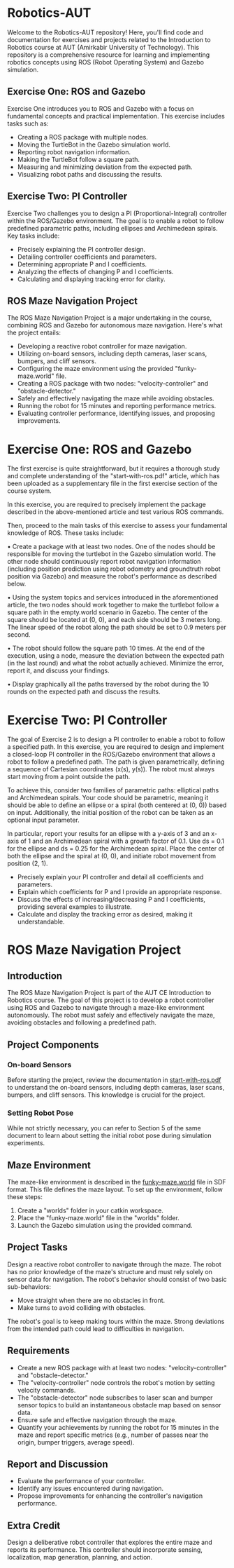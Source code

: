 # Robotics-AUT

Welcome to the Robotics-AUT repository! Here, you'll find code and documentation for exercises and projects related to the Introduction to Robotics course at AUT (Amirkabir University of Technology). This repository is a comprehensive resource for learning and implementing robotics concepts using ROS (Robot Operating System) and Gazebo simulation.

## Exercise One: ROS and Gazebo

Exercise One introduces you to ROS and Gazebo with a focus on fundamental concepts and practical implementation. This exercise includes tasks such as:

- Creating a ROS package with multiple nodes.
- Moving the TurtleBot in the Gazebo simulation world.
- Reporting robot navigation information.
- Making the TurtleBot follow a square path.
- Measuring and minimizing deviation from the expected path.
- Visualizing robot paths and discussing the results.

## Exercise Two: PI Controller

Exercise Two challenges you to design a PI (Proportional-Integral) controller within the ROS/Gazebo environment. The goal is to enable a robot to follow predefined parametric paths, including ellipses and Archimedean spirals. Key tasks include:

- Precisely explaining the PI controller design.
- Detailing controller coefficients and parameters.
- Determining appropriate P and I coefficients.
- Analyzing the effects of changing P and I coefficients.
- Calculating and displaying tracking error for clarity.

## ROS Maze Navigation Project

The ROS Maze Navigation Project is a major undertaking in the course, combining ROS and Gazebo for autonomous maze navigation. Here's what the project entails:

- Developing a reactive robot controller for maze navigation.
- Utilizing on-board sensors, including depth cameras, laser scans, bumpers, and cliff sensors.
- Configuring the maze environment using the provided "funky-maze.world" file.
- Creating a ROS package with two nodes: "velocity-controller" and "obstacle-detector."
- Safely and effectively navigating the maze while avoiding obstacles.
- Running the robot for 15 minutes and reporting performance metrics.
- Evaluating controller performance, identifying issues, and proposing improvements.


# Exercise One: ROS and Gazebo

The first exercise is quite straightforward, but it requires a thorough study and complete understanding of the "start-with-ros.pdf" article, which has been uploaded as a supplementary file in the first exercise section of the course system.

In this exercise, you are required to precisely implement the package described in the above-mentioned article and test various ROS commands.

Then, proceed to the main tasks of this exercise to assess your fundamental knowledge of ROS. These tasks include:

• Create a package with at least two nodes. One of the nodes should be responsible for moving the turtlebot in the Gazebo simulation world. The other node should continuously report robot navigation information (including position prediction using robot odometry and groundtruth robot position via Gazebo) and measure the robot's performance as described below.

• Using the system topics and services introduced in the aforementioned article, the two nodes should work together to make the turtlebot follow a square path in the empty.world scenario in Gazebo. The center of the square should be located at (0, 0), and each side should be 3 meters long. The linear speed of the robot along the path should be set to 0.9 meters per second.

• The robot should follow the square path 10 times. At the end of the execution, using a node, measure the deviation between the expected path (in the last round) and what the robot actually achieved. Minimize the error, report it, and discuss your findings.

• Display graphically all the paths traversed by the robot during the 10 rounds on the expected path and discuss the results.


# Exercise Two: PI Controller

The goal of Exercise 2 is to design a PI controller to enable a robot to follow a specified path. In this exercise, you are required to design and implement a closed-loop PI controller in the ROS/Gazebo environment that allows a robot to follow a predefined path. The path is given parametrically, defining a sequence of Cartesian coordinates (x(s), y(s)). The robot must always start moving from a point outside the path.

To achieve this, consider two families of parametric paths: elliptical paths and Archimedean spirals. Your code should be parametric, meaning it should be able to define an ellipse or a spiral (both centered at (0, 0)) based on input. Additionally, the initial position of the robot can be taken as an optional input parameter.

In particular, report your results for an ellipse with a y-axis of 3 and an x-axis of 1 and an Archimedean spiral with a growth factor of 0.1. Use ds = 0.1 for the ellipse and ds = 0.25 for the Archimedean spiral. Place the center of both the ellipse and the spiral at (0, 0), and initiate robot movement from position (2, 1).

- Precisely explain your PI controller and detail all coefficients and parameters.
- Explain which coefficients for P and I provide an appropriate response.
- Discuss the effects of increasing/decreasing P and I coefficients, providing several examples to illustrate.
- Calculate and display the tracking error as desired, making it understandable.

# ROS Maze Navigation Project

## Introduction
The ROS Maze Navigation Project is part of the AUT CE Introduction to Robotics course. The goal of this project is to develop a robot controller using ROS and Gazebo to navigate through a maze-like environment autonomously. The robot must safely and effectively navigate the maze, avoiding obstacles and following a predefined path.

## Project Components
### On-board Sensors
Before starting the project, review the documentation in [start-with-ros.pdf](link-to-documentation) to understand the on-board sensors, including depth cameras, laser scans, bumpers, and cliff sensors. This knowledge is crucial for the project.

### Setting Robot Pose
While not strictly necessary, you can refer to Section 5 of the same document to learn about setting the initial robot pose during simulation experiments.

## Maze Environment
The maze-like environment is described in the [funky-maze.world](link-to-maze-world) file in SDF format. This file defines the maze layout. To set up the environment, follow these steps:
1. Create a "worlds" folder in your catkin workspace.
2. Place the "funky-maze.world" file in the "worlds" folder.
3. Launch the Gazebo simulation using the provided command.

## Project Tasks 
Design a reactive robot controller to navigate through the maze. The robot has no prior knowledge of the maze's structure and must rely solely on sensor data for navigation. The robot's behavior should consist of two basic sub-behaviors:
- Move straight when there are no obstacles in front.
- Make turns to avoid colliding with obstacles.

The robot's goal is to keep making tours within the maze. Strong deviations from the intended path could lead to difficulties in navigation.

## Requirements
- Create a new ROS package with at least two nodes: "velocity-controller" and "obstacle-detector."
- The "velocity-controller" node controls the robot's motion by setting velocity commands.
- The "obstacle-detector" node subscribes to laser scan and bumper sensor topics to build an instantaneous obstacle map based on sensor data.
- Ensure safe and effective navigation through the maze.
- Quantify your achievements by running the robot for 15 minutes in the maze and report specific metrics (e.g., number of passes near the origin, bumper triggers, average speed).

## Report and Discussion
- Evaluate the performance of your controller.
- Identify any issues encountered during navigation.
- Propose improvements for enhancing the controller's navigation performance.

## Extra Credit
Design a deliberative robot controller that explores the entire maze and reports its performance. This controller should incorporate sensing, localization, map generation, planning, and action.
